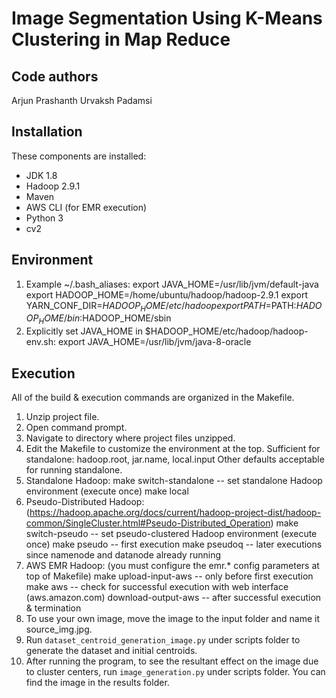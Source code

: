# Image Segmentation Using K-Means Clustering in Map Reduce

Code authors
-----------
Arjun Prashanth
Urvaksh Padamsi

Installation
------------
These components are installed:
- JDK 1.8
- Hadoop 2.9.1
- Maven
- AWS CLI (for EMR execution)
- Python 3
- cv2

Environment
-----------
1) Example ~/.bash_aliases:
export JAVA_HOME=/usr/lib/jvm/default-java
export HADOOP_HOME=/home/ubuntu/hadoop/hadoop-2.9.1
export YARN_CONF_DIR=$HADOOP_HOME/etc/hadoop
export PATH=$PATH:$HADOOP_HOME/bin:$HADOOP_HOME/sbin
2) Explicitly set JAVA_HOME in $HADOOP_HOME/etc/hadoop/hadoop-env.sh:
export JAVA_HOME=/usr/lib/jvm/java-8-oracle

Execution
---------
All of the build & execution commands are organized in the Makefile.
1) Unzip project file.
2) Open command prompt.
3) Navigate to directory where project files unzipped.
4) Edit the Makefile to customize the environment at the top.
	Sufficient for standalone: hadoop.root, jar.name, local.input
	Other defaults acceptable for running standalone.
5) Standalone Hadoop:
	make switch-standalone		-- set standalone Hadoop environment (execute once)
	make local
6) Pseudo-Distributed Hadoop: (https://hadoop.apache.org/docs/current/hadoop-project-dist/hadoop-common/SingleCluster.html#Pseudo-Distributed_Operation)
	make switch-pseudo			-- set pseudo-clustered Hadoop environment (execute once)
	make pseudo					-- first execution
	make pseudoq				-- later executions since namenode and datanode already running
7) AWS EMR Hadoop: (you must configure the emr.* config parameters at top of Makefile)
	make upload-input-aws		-- only before first execution
	make aws					-- check for successful execution with web interface (aws.amazon.com)
	download-output-aws			-- after successful execution & termination
8) To use your own image, move the image to the input folder and name it source_img.jpg.
9) Run `dataset_centroid_generation_image.py` under scripts folder to generate the dataset and initial centroids.
10) After running the program, to see the resultant effect on the image due to cluster centers, run `image_generation.py` under scripts folder. You can find the image in the results folder. 
